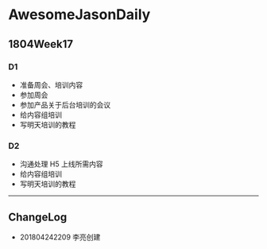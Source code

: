 # AwesomeJasonDaily

## 1804Week17

### D1

- 准备周会、培训内容
- 参加周会
- 参加产品关于后台培训的会议
- 给内容组培训
- 写明天培训的教程

### D2

- 沟通处理 H5 上线所需内容
- 给内容组培训
- 写明天培训的教程

----

## ChangeLog

- 201804242209 李亮创建